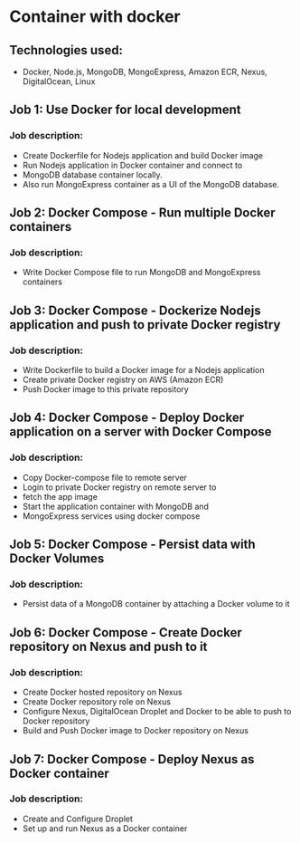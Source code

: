 # Container with docker

## Technologies used:

- Docker, Node.js, MongoDB, MongoExpress, Amazon ECR, Nexus, DigitalOcean, Linux

## Job 1: Use Docker for local development
### Job description:

- Create Dockerfile for Nodejs application and build Docker image
- Run Nodejs application in Docker container and connect to
- MongoDB database container locally.
- Also run MongoExpress container as a UI of the MongoDB database.

## Job 2: Docker Compose - Run multiple Docker containers
### Job description:

- Write Docker Compose file to run MongoDB and MongoExpress containers

## Job 3: Docker Compose - Dockerize Nodejs application and push to private Docker registry
### Job description: 

- Write Dockerfile to build a Docker image for a Nodejs application
- Create private Docker registry on AWS (Amazon ECR)
- Push Docker image to this private repository

## Job 4: Docker Compose - Deploy Docker application on a server with Docker Compose
### Job description:

- Copy Docker-compose file to remote server
- Login to private Docker registry on remote server to
- fetch the app image
- Start the application container with MongoDB and
- MongoExpress services using docker compose

## Job 5: Docker Compose - Persist data with Docker Volumes
### Job description:

- Persist data of a MongoDB container by attaching a Docker volume to it

## Job 6: Docker Compose - Create Docker repository on Nexus and push to it
### Job description:

- Create Docker hosted repository on Nexus
- Create Docker repository role on Nexus
- Configure Nexus, DigitalOcean Droplet and Docker to be able to push to Docker repository
- Build and Push Docker image to Docker repository on Nexus

## Job 7: Docker Compose - Deploy Nexus as Docker container
### Job description:

- Create and Configure Droplet
- Set up and run Nexus as a Docker container
